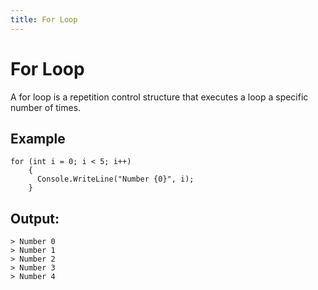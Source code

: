 ```yaml
---
title: For Loop
---
```


# For Loop

A for loop is a repetition control structure that executes a loop a specific number of times.

## Example
```
for (int i = 0; i < 5; i++)
    {
      Console.WriteLine("Number {0}", i);
    }
```

## Output:
```
> Number 0
> Number 1
> Number 2
> Number 3
> Number 4
```
